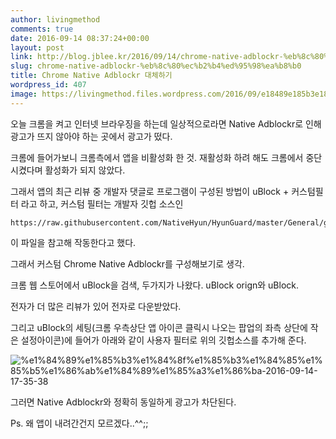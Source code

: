 ```yaml
---
author: livingmethod
comments: true
date: 2016-09-14 08:37:24+00:00
layout: post
link: http://blog.jblee.kr/2016/09/14/chrome-native-adblockr-%eb%8c%80%ec%b2%b4%ed%95%98%ea%b8%b0/
slug: chrome-native-adblockr-%eb%8c%80%ec%b2%b4%ed%95%98%ea%b8%b0
title: Chrome Native Adblockr 대체하기
wordpress_id: 407
image: https://livingmethod.files.wordpress.com/2016/09/e18489e185b3e1848fe185b3e18485e185b5e186abe18489e185a3e186ba-2016-09-14-17-35-38.png
---
```


오늘 크롬을 켜고 인터넷 브라우징을 하는데 일상적으로라면 Native Adblockr로 인해 광고가 뜨지 않아야 하는 곳에서 광고가 떴다.

크롬에 들어가보니 크롬측에서 앱을 비활성화 한 것. 재활성화 하려 해도 크롬에서 중단시켰다며 활성화가 되지 않았다.

그래서 앱의 최근 리뷰 중 개발자 댓글로 프로그램이 구성된 방법이 uBlock + 커스텀필터 라고 하고, 커스텀 필터는 개발자 깃헙 소스인

    
    https://raw.githubusercontent.com/NativeHyun/HyunGuard/master/General/general.txt


이 파일을 참고해 작동한다고 했다.

그래서 커스텀 Chrome Native Adblockr를 구성해보기로 생각.

크롬 웹 스토어에서 uBlock을 검색, 두가지가 나왔다. uBlock orign와 uBlock.

전자가 더 많은 리뷰가 있어 전자로 다운받았다.

그리고 uBlock의 세팅(크롬 우측상단 앱 아이콘 클릭시 나오는 팝업의 좌측 상단에 작은 설정아이콘)에 들어가 아래와 같이 사용자 필터로 위의 깃헙소스를 추가해 준다.

![%e1%84%89%e1%85%b3%e1%84%8f%e1%85%b3%e1%84%85%e1%85%b5%e1%86%ab%e1%84%89%e1%85%a3%e1%86%ba-2016-09-14-17-35-38](https://livingmethod.files.wordpress.com/2016/09/e18489e185b3e1848fe185b3e18485e185b5e186abe18489e185a3e186ba-2016-09-14-17-35-38.png)

그러면 Native Adblockr와 정확히 동일하게 광고가 차단된다.

Ps. 왜 앱이 내려간건지 모르겠다..^^;;

